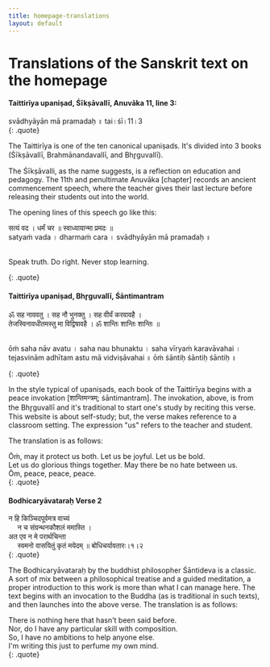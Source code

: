 ```yaml
---
title: homepage-translations
layout: default
---
```


# Translations of the Sanskrit text on the homepage


#### Taittirīya upaniṣad, Śīkṣāvallī, Anuvāka 11, line 3:

<div>
svādhyāyān mā pramadaḥ ॥ tai।śī।11।3 
</div>
{: .quote}


The Taittirīya is one of the ten canonical upaniṣads. It's divided into 3 books (Śīkṣāvallī, Brahmānandavallī, and Bhr̥guvallī). 

The Śīkṣāvalli, as the name suggests, is a reflection on education and pedagogy. The 11th and penultimate Anuvāka [chapter] records an ancient commencement speech, where the teacher gives their last lecture before releasing their students out into the world. 

The opening lines of this speech go like this:

<div>
सत्यं वद । धर्मं चर ॥ स्वाध्यायान्मा प्रमदः ॥ <br>
satyaṁ vada । dharmaṁ cara । svādhyāyān mā pramadaḥ ॥ <br> <br>

Speak truth. Do right. Never stop learning.
</div>
{: .quote}

#### Taittirīya upaniṣad, Bhr̥guvallī, Śāntimantram

<div>
ॐ सह नाववतु । सह नौ भुनक्तु । सह वीर्यं करवावहै । <br>
तेजस्विनावधीतमस्तु मा विद्विषावहै । ॐ शान्तिः शान्तिः शान्तिः ॥ <br> <br>

ōṁ saha nāv avatu । saha nau bhunaktu । saha vīryaṁ karavāvahai । <br>
tejasvinām adhītam astu mā vidviṣāvahai ॥ ōṁ śāntiḥ śāntiḥ śāntiḥ ॥
</div>
{: .quote}


In the style typical of upaniṣads, each book of the Taittirīya begins with a peace invokation [शान्तिमन्त्रम्; śāntimantram]. The invokation, above, is from the Bhr̥guvallī and it's traditional to start one's study by reciting this verse. This website is about self-study; but, the verse makes reference to a classroom setting. The expression "us" refers to the teacher and student. 

The translation is as follows:

<div>
Ōṁ, may it protect us both. Let us be joyful. Let us be bold. <br>
Let us do glorious things together. May there be no hate between us. <br>
Ōm, peace, peace, peace.
</div>
{: .quote}

#### Bodhicaryāvataraḥ Verse 2

<div>
न हि किञ्चिदपूर्वमत्र वाच्यं <br>
&emsp; न च संग्रन्थनकौशलं ममास्ति । <br>
अत एव न मे परार्थचिन्ता <br>
&emsp; स्वमनो वासयितुं कृतं मयेदम् ॥ बोधिचर्यावतारः।१।२
</div>
{: .quote}

The Bodhicaryāvataraḥ by the buddhist philosopher Śāntideva is a classic. A sort of mix between a philosophical treatise and a guided meditation, a proper introduction to this work is more than what I can manage here. The text begins with an invocation to the Buddha (as is traditional in such texts), and then launches into the above verse. The translation is as follows:

<div>
There is nothing here that hasn't been said before. <br>
Nor, do I have any particular skill with composition. <br>
So, I have no ambitions to help anyone else. <br>
I'm writing this just to perfume my own mind.
</div>
{: .quote}

